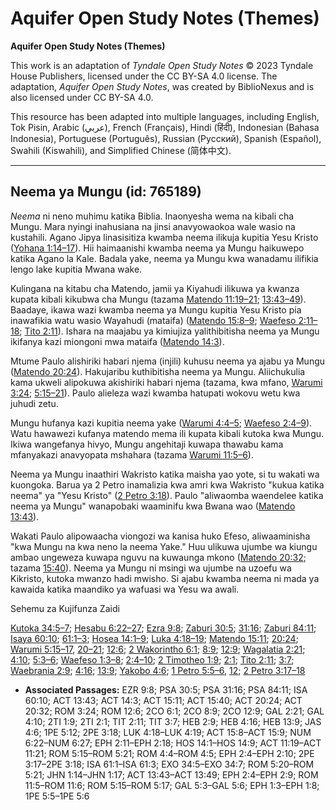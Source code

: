 # Aquifer Open Study Notes (Themes)

**Aquifer Open Study Notes (Themes)**

This work is an adaptation of *Tyndale Open Study Notes* © 2023 Tyndale House Publishers, licensed under the CC BY\-SA 4\.0 license. The adaptation, *Aquifer Open Study Notes*, was created by BiblioNexus and is also licensed under CC BY\-SA 4\.0\.

This resource has been adapted into multiple languages, including English, Tok Pisin, Arabic (عربي), French (Français), Hindi (हिंदी), Indonesian (Bahasa Indonesia), Portuguese (Português), Russian (Русский), Spanish (Español), Swahili (Kiswahili), and Simplified Chinese (简体中文).



--------------------------------

## Neema ya Mungu (id: 765189)

*Neema* ni neno muhimu katika Biblia. Inaonyesha wema na kibali cha Mungu. Mara nyingi inahusiana na jinsi anavyowaokoa wale wasio na kustahili. Agano Jipya linasisitiza kwamba neema ilikuja kupitia Yesu Kristo ([Yohana 1:14–17](https://ref.ly/John1:14-John1:17)). Hii haimaanishi kwamba neema ya Mungu haikuwepo katika Agano la Kale. Badala yake, neema ya Mungu kwa wanadamu ilifikia lengo lake kupitia Mwana wake.

Kulingana na kitabu cha Matendo, jamii ya Kiyahudi ilikuwa ya kwanza kupata kibali kikubwa cha Mungu (tazama [Matendo 11:19–21](https://ref.ly/Acts11:19-Acts11:21); [13:43–49](https://ref.ly/Acts13:43-Acts13:49)). Baadaye, ikawa wazi kwamba neema ya Mungu kupitia Yesu Kristo pia inawafikia watu wasio Wayahudi (mataifa) ([Matendo 15:8–9](https://ref.ly/Acts15:8-Acts15:9); [Waefeso 2:11–18](https://ref.ly/Eph2:11-Eph2:18); [Tito 2:11](https://ref.ly/Titus2:11)). Ishara na maajabu ya kimiujiza yalithibitisha neema ya Mungu ikifanya kazi miongoni mwa mataifa ([Matendo 14:3](https://ref.ly/Acts14:3)).

Mtume Paulo alishiriki habari njema (injili) kuhusu neema ya ajabu ya Mungu ([Matendo 20:24](https://ref.ly/Acts20:24)). Hakujaribu kuthibitisha neema ya Mungu. Aliichukulia kama ukweli alipokuwa akishiriki habari njema (tazama, kwa mfano, [Warumi 3:24](https://ref.ly/Rom3:24); [5:15–21](https://ref.ly/Rom5:15-Rom5:21)). Paulo alieleza wazi kwamba hatupati wokovu wetu kwa juhudi zetu.

Mungu hufanya kazi kupitia neema yake ([Warumi 4:4–5](https://ref.ly/Rom4:4-Rom4:5); [Waefeso 2:4–9](https://ref.ly/Eph2:4-Eph2:9)). Watu hawawezi kufanya matendo mema ili kupata kibali kutoka kwa Mungu. Ikiwa wangefanya hivyo, Mungu angehitaji kuwapa thawabu kama mfanyakazi anavyopata mshahara (tazama [Warumi 11:5–6](https://ref.ly/Rom11:5-Rom11:6)).

Neema ya Mungu inaathiri Wakristo katika maisha yao yote, si tu wakati wa kuongoka. Barua ya 2 Petro inamalizia kwa amri kwa Wakristo "kukua katika neema" ya "Yesu Kristo" ([2 Petro 3:18](https://ref.ly/2Pet3:18)). Paulo "aliwaomba waendelee katika neema ya Mungu" wanapobaki waaminifu kwa Bwana wao ([Matendo 13:43](https://ref.ly/Acts13:43)).

Wakati Paulo alipowaacha viongozi wa kanisa huko Efeso, aliwaaminisha "kwa Mungu na kwa neno la neema Yake." Huu ulikuwa ujumbe wa kiungu ambao ungeweza kuwapa nguvu na kuwaunga mkono ([Matendo 20:32](https://ref.ly/Acts20:32); tazama [15:40](https://ref.ly/Acts15:40)). Neema ya Mungu ni msingi wa ujumbe na uzoefu wa Kikristo, kutoka mwanzo hadi mwisho. Si ajabu kwamba neema ni mada ya kawaida katika maandiko ya wafuasi wa Yesu wa awali.

Sehemu za Kujifunza Zaidi

[Kutoka 34:5–7](https://ref.ly/Exod34:5-Exod34:7); [Hesabu 6:22–27](https://ref.ly/Num6:22-Num6:27); [Ezra 9:8](https://ref.ly/Ezra9:8); [Zaburi 30:5](https://ref.ly/Ps30:5); [31:16](https://ref.ly/Ps31:16); [Zaburi 84:11](https://ref.ly/Ps84:11); [Isaya 60:10](https://ref.ly/Isa60:10); [61:1–3](https://ref.ly/Isa61:1-Isa61:3); [Hosea 14:1–9](https://ref.ly/Hos14:1-Hos14:9); [Luka 4:18–19](https://ref.ly/Luke4:18-Luke4:19); [Matendo 15:11](https://ref.ly/Acts15:11); [20:24](https://ref.ly/Acts20:24); [Warumi 5:15–17](https://ref.ly/Rom5:15-Rom5:17), [20–21](https://ref.ly/Rom5:20-Rom5:21); [12:6](https://ref.ly/Rom12:6); [2 Wakorintho 6:1](https://ref.ly/2Cor6:1); [8:9](https://ref.ly/2Cor8:9); [12:9](https://ref.ly/2Cor12:9); [Wagalatia 2:21](https://ref.ly/Gal2:21); [4:10](https://ref.ly/Gal4:10); [5:3–6](https://ref.ly/Gal5:3-Gal5:6); [Waefeso 1:3–8](https://ref.ly/Eph1:3-Eph1:8); [2:4–10](https://ref.ly/Eph2:4-Eph2:10); [2 Timotheo 1:9](https://ref.ly/2Tim1:9); [2:1](https://ref.ly/2Tim2:1); [Tito 2:11](https://ref.ly/Titus2:11); [3:7](https://ref.ly/Titus3:7); [Waebrania 2:9](https://ref.ly/Heb2:9); [4:16](https://ref.ly/Heb4:16); [13:9](https://ref.ly/Heb13:9); [Yakobo 4:6](https://ref.ly/Jas4:6); [1 Petro 5:5–6](https://ref.ly/1Pet5:5-1Pet5:6), [12](https://ref.ly/1Pet5:12); [2 Petro 3:17–18](https://ref.ly/2Pet3:17-2Pet3:18)

* **Associated Passages:** EZR 9:8; PSA 30:5; PSA 31:16; PSA 84:11; ISA 60:10; ACT 13:43; ACT 14:3; ACT 15:11; ACT 15:40; ACT 20:24; ACT 20:32; ROM 3:24; ROM 12:6; 2CO 6:1; 2CO 8:9; 2CO 12:9; GAL 2:21; GAL 4:10; 2TI 1:9; 2TI 2:1; TIT 2:11; TIT 3:7; HEB 2:9; HEB 4:16; HEB 13:9; JAS 4:6; 1PE 5:12; 2PE 3:18; LUK 4:18–LUK 4:19; ACT 15:8–ACT 15:9; NUM 6:22–NUM 6:27; EPH 2:11–EPH 2:18; HOS 14:1–HOS 14:9; ACT 11:19–ACT 11:21; ROM 5:15–ROM 5:21; ROM 4:4–ROM 4:5; EPH 2:4–EPH 2:10; 2PE 3:17–2PE 3:18; ISA 61:1–ISA 61:3; EXO 34:5–EXO 34:7; ROM 5:20–ROM 5:21; JHN 1:14–JHN 1:17; ACT 13:43–ACT 13:49; EPH 2:4–EPH 2:9; ROM 11:5–ROM 11:6; ROM 5:15–ROM 5:17; GAL 5:3–GAL 5:6; EPH 1:3–EPH 1:8; 1PE 5:5–1PE 5:6

